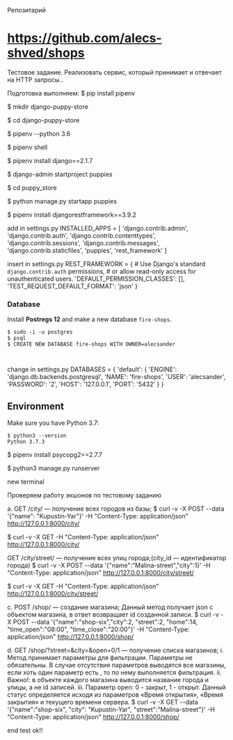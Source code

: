Репозитарий

# https://github.com/alecs-shved/shops

Тестовое задание. Реализовать сервис, который принимает и отвечает на HTTP запросы..


Подготовка выполняем:
$ pip install pipenv

$ mkdir django-puppy-store

$ cd django-puppy-store

$ pipenv --python 3.6

$ pipenv shell

$ pipenv install django==2.1.7

$ django-admin startproject puppies

$ cd puppy_store

$ python manage.py startapp puppies

$ pipenv install djangorestframework==3.9.2

add in settings.py
INSTALLED_APPS = [
    'django.contrib.admin',
    'django.contrib.auth',
    'django.contrib.contenttypes',
    'django.contrib.sessions',
    'django.contrib.messages',
    'django.contrib.staticfiles',
    'puppies',
    'rest_framework'
]

insert in settings.py
REST_FRAMEWORK = {
    # Use Django's standard `django.contrib.auth` permissions,
    # or allow read-only access for unauthenticated users.
    'DEFAULT_PERMISSION_CLASSES': [],
    'TEST_REQUEST_DEFAULT_FORMAT': 'json'
}

### Database

Install **Postregs 12** and make a new database `fire-shops`.

```
$ sudo -i -u postgres
$ psql
$ CREATE NEW DATABASE fire-shops WITH OWNER=alecsander



```
change in settings.py
DATABASES = {
    'default': {
        'ENGINE': 'django.db.backends.postgresql',
        'NAME': 'fire-shops',
        'USER': 'alecsander',
        'PASSWORD': '2',
        'HOST': '127.0.0.1',
        'PORT': '5432'
    }
}
## Environment

Make sure you have Python 3.7:

```
$ python3 --version
Python 3.7.3
```

$ pipenv install psycopg2==2.7.7


$ python3 manage.py runserver

new terminal

Проверяем работу экшонов по тестовому заданию

a. GET /city/ — получение всех городов из базы;
$ curl  -v -X POST --data '{"name": "Kupustin-Yar"}' -H "Content-Type: application/json"  http://127.0.0.1:8000/city/

$ curl  -v -X GET -H "Content-Type: application/json"  http://127.0.0.1:8000/city/

GET /city/street/ — получение всех улиц города;(city_id —
идентификатор города)
$ curl  -v -X POST --data '{"name":"Malina-street","city":1}' -H "Content-Type: application/json"  http://127.0.0.1:8000/city/street/

$ curl  -v -X GET -H "Content-Type: application/json"  http://127.0.0.1:8000/city/street/

c. POST /shop/ — создание магазина; Данный метод получает json c
объектом магазина, в ответ возвращает id созданной записи.
$ curl  -v -X POST --data '{"name":"shop-six","city":2, "street":2, "home":14, "time_open":"08:00", "time_close":"20:00"}' -H "Content-Type: application/json"  http://127.0.0.1:8000/shop/

d. GET /shop/?street=&city=&open=0/1 — получение списка магазинов;
i.
Метод принимает параметры для фильтрации. Параметры не
обязательны. В случае отсутствия параметров выводятся все
магазины, если хоть один параметр есть , то по нему
выполняется фильтрация.
ii.
Важно!: в объекте каждого магазина выводится название
города и улицы, а не id записей.
iii. Параметр open: 0 - закрыт, 1 - открыт. Данный статус
определяется исходя из параметров «Время открытия»,
«Время закрытия» и текущего времени сервера.
$ curl  -v -X GET --data '{"name":"shop-six", "city": "Kupustin-Yar", "street":"Malina-street"}' -H "Content-Type: application/json"  http://127.0.0.1:8000/shop/



end test ok!!